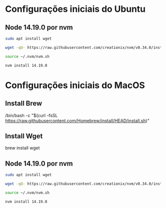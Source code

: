 
# Configurações iniciais do Ubuntu


## Node 14.19.0 por nvm

```bash 
sudo apt install wget
```
```bash
wget -qO- https://raw.githubusercontent.com/creationix/nvm/v0.34.0/install.sh | bash
```
```bash
source ~/.nvm/nvm.sh
```
```bash
nvm install 14.19.0
```
    

# Configurações iniciais do MacOS

## Install Brew
/bin/bash -c "$(curl -fsSL https://raw.githubusercontent.com/Homebrew/install/HEAD/install.sh)"

## Install Wget
brew install wget

## Node 14.19.0 por nvm

```bash 
sudo apt install wget
```
```bash
wget -qO- https://raw.githubusercontent.com/creationix/nvm/v0.34.0/install.sh | bash
```
```bash
source ~/.nvm/nvm.sh
```
```bash
nvm install 14.19.0
```
    
